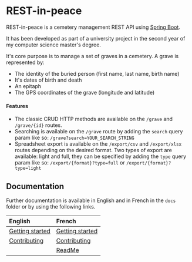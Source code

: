 # REST-in-peace

REST-in-peace is a cemetery management REST API using [Spring Boot](http://projects.spring.io/spring-boot/).

It has been developed as part of a university project in the second year of my computer science master's degree.

It's core purpose is to manage a set of graves in a cemetery. A grave is represented by:

- The identity of the buried person (first name, last name, birth name)
- It's dates of birth and death
- An epitaph
- The GPS coordinates of the grave (longitude and latitude)

#### Features

- The classic CRUD HTTP methods are available on the ``/grave`` and ``/grave/{id}`` routes.
- Searching is available on the ``/grave`` route by adding the ``search`` query param like so: ``/grave?search=YOUR_SEARCH_STRING``
- Spreadsheet export is available on the ``/export/csv`` and ``/export/xlsx`` routes depending on the desired format.
  Two types of export are available: light and full, they can be specified by adding the ``type`` query param like so: ``/export/{format}?type=full`` or ``/export/{format}?type=light``

## Documentation

Further documentation is available in English and in French in the ``docs`` folder or by using the following links.


| English                                      | French                                       |
|:---------------------------------------------|:---------------------------------------------|
| [Getting started](docs/en/GettingStarted.md) | [Getting started](docs/frn/GettingStarted.md) |
| [Contributing](docs/en/Contributing.md)      | [Contributing](docs/fr/Contributing.md)      |
|                                              | [ReadMe](docs/fr/README.md)                  |